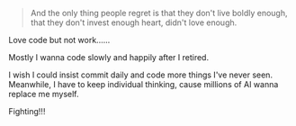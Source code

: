 > And the only thing people regret is that they don't live boldly enough, that they don't invest enough heart, didn't love enough.

Love code but not work......

Mostly I wanna code slowly and happily after I retired.

I wish I could insist commit daily and code more things I've never seen. Meanwhile, I have to keep individual thinking, cause millions of AI wanna replace me myself.

Fighting!!!
